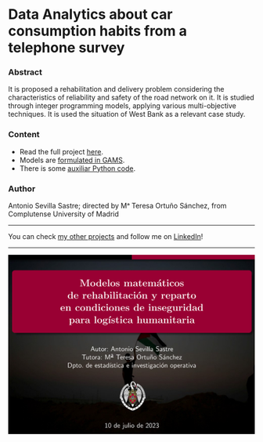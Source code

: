 # Data Analytics about car consumption habits from a telephone survey

### Abstract
It is proposed a rehabilitation and delivery problem considering the characteristics of reliability and safety of the road network on it.
It is studied through integer programming models, applying various multi-objective techniques.
It is used the situation of West Bank as a relevant case study.

### Content
- Read the full project [here](https://github.com/asevillasastre/UCM-Rehabilitation-and-Distribution-Models/blob/main/TFG-Antonio-Sevila-Sastre.pdf).
- Models are [formulated in GAMS](https://github.com/asevillasastre/UCM-Rehabilitation-and-Distribution-Models/tree/main/src/gams).
- There is some [auxiliar Python code](https://github.com/asevillasastre/UCM-Rehabilitation-and-Distribution-Models/tree/main/src/python).

### Author
Antonio Sevilla Sastre; directed by Mᵃ Teresa Ortuño Sánchez, from Complutense University of Madrid

-----------------------------------------------------------------------------

You can check [my other projects](https://github.com/asevillasastre?tab=repositories) and follow me on [LinkedIn](https://www.linkedin.com/in/asevillasastre/)!

-----------------------------------------------------------------------------

![alt text](https://github.com/asevillasastre/UCM-Rehabilitation-and-Distribution-Models/blob/main/images/Beamer-1.png?raw=true)
